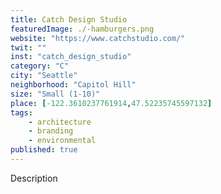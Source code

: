 ```yaml
---
title: Catch Design Studio
featuredImage: ./-hamburgers.png
website: "https://www.catchstudio.com/"
twit: ""
inst: "catch_design_studio"
category: "C"
city: "Seattle"
neighborhood: "Capitol Hill"
size: "Small (1-10)"
place: [-122.3610237761914,47.52235745597132]
tags:
    - architecture
    - branding
    - environmental
published: true
---
```


Description
